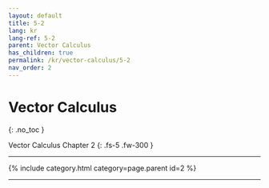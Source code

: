 ```yaml
---
layout: default
title: 5-2
lang: kr
lang-ref: 5-2
parent: Vector Calculus
has_children: true
permalink: /kr/vector-calculus/5-2
nav_order: 2
---
```


# Vector Calculus
{: .no_toc }


Vector Calculus Chapter 2
{: .fs-5 .fw-300 }

---

{% include category.html category=page.parent id=2 %}

---

